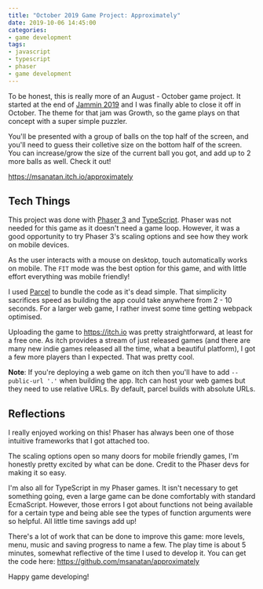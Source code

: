 ```yaml
---
title: "October 2019 Game Project: Approximately"
date: 2019-10-06 14:45:00
categories:
- game development
tags:
- javascript
- typescript
- phaser
- game development
---
```


To be honest, this is really more of an August \- October game project. It started at the end of <a href="https://itch.io/jam/jammin-2019" target="_blank" rel="nofollow noopener noreferrer">Jammin 2019</a> and I was finally able to close it off in October. The theme for that jam was Growth, so the game plays on that concept with a super simple puzzler.

You'll be presented with a group of balls on the top half of the screen, and you'll need to guess their colletive size on the bottom half of the screen. You can increase/grow the size of the current ball you got, and add up to 2 more balls as well. Check it out!

<a href="https://msanatan.itch.io/approximately" target="_blank" rel="nofollow noopener noreferrer">https://msanatan.itch.io/approximately</a>

## Tech Things

This project was done with <a href="https://phaser.io" target="_blank" rel="nofollow noopener noreferrer">Phaser 3</a> and <a href="http://www.typescriptlang.org" target="_blank" rel="nofollow noopener noreferrer">TypeScript</a>. Phaser was not needed for this game as it doesn't need a game loop. However, it was a good opportunity to try Phaser 3's scaling options and see how they work on mobile devices.

As the user interacts with a mouse on desktop, touch automatically works on mobile. The `FIT` mode was the best option for this game, and with little effort everything was mobile friendly!

I used <a href="https://parceljs.org" target="_blank" rel="nofollow noopener noreferrer">Parcel</a> to bundle the code as it's dead simple. That simplicity sacrifices speed as building the app could take anywhere from 2 \- 10 seconds. For a larger web game, I rather invest some time getting webpack optimised.

Uploading the game to <a href="https://itch.io" target="_blank" rel="nofollow noopener noreferrer">https://itch.io</a> was pretty straightforward, at least for a free one. As itch provides a stream of just released games \(and there are many new indie games released all the time, what a beautiful platform\), I got a few more players than I expected. That was pretty cool.

**Note**: If you're deploying a web game on itch then you'll have to add `--public-url '.'` when building the app. Itch can host your web games but they need to use relative URLs. By default, parcel builds with absolute URLs.


## Reflections

I really enjoyed working on this! Phaser has always been one of those intuitive frameworks that I got attached too.

The scaling options open so many doors for mobile friendly games, I'm honestly pretty excited by what can be done. Credit to the Phaser devs for making it so easy.

I'm also all for TypeScript in my Phaser games. It isn't necessary to get something going, even a large game can be done comfortably with standard EcmaScript. However, those errors I got about functions not being available for a certain type and being able see the types of function arguments were so helpful. All little time savings add up!

There's a lot of work that can be done to improve this game: more levels, menu, music and saving progress to name a few. The play time is about 5 minutes, somewhat reflective of the time I used to develop it. You can get the code here: <a href="https://github.com/msanatan/approximately" target="_blank" rel="nofollow noopener noreferrer">https://github.com/msanatan/approximately</a>

Happy game developing!

